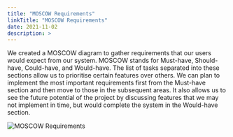 ```yaml
---
title: "MOSCOW Requirements"
linkTitle: "MOSCOW Requirements"
date: 2021-11-02
description: >
---
```

We created a MOSCOW diagram to gather requirements that our users would expect from our system. MOSCOW stands for Must-have, Should-have, Could-have, and Would-have. The list of tasks separated into these sections allow us to prioritise certain features over others. We can plan to implement the most important requirements first from the Must-have section and then move to those in the subsequent areas. It also allows us to see the future potential of the project by discussing features that we may not implement in time, but would complete the system in the Would-have section.

![MOSCOW Requirements](/images/MOSCOW.jpg "MOSCOW Requirements")
